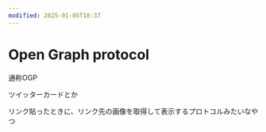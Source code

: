 ```yaml
---
modified: 2025-01-05T18:37
---
```

# Open Graph protocol

通称OGP

ツイッターカードとか

リンク貼ったときに、リンク先の画像を取得して表示するプロトコルみたいなやつ